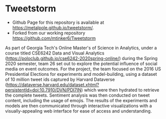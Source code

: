 # Tweetstorm

* Github Page for this repository is available at https://metalpole.github.io/tweetstorm/.
* Forked from our working repository https://github.com/mtinker6/Tweetstorm

As part of Georgia Tech's Online Master's of Science in Analytics, under a course titled CSE6242 Data and Visual Analytics (https://poloclub.github.io/cse6242-2020spring-online/) during the Spring 2020 semester, team 26 set out to explore the potential influence of social media on event outcomes. For the project, the team focused on the 2016 US Presidential Elections for experiments and model-building, using a dataset of 10 million tweet ids captured by Harvard Dataverse (https://dataverse.harvard.edu/dataset.xhtml?persistentId=doi:10.7910/DVN/PDI7IN) which were then hydrated to retrieve the complete tweets. Sentiment analysis was then conducted on tweet content, including the usage of emojis. The results of the experiments and models are then communicated through interactive visualizations with a visually-appealing web interface for ease of access and understanding.
